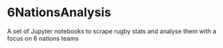 # 6NationsAnalysis
A set of Jupyter notebooks to scrape rugby stats and analyse them with a focus on 6 nations teams

